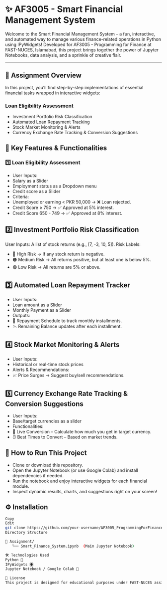 # ✨ AF3005 - Smart Financial Management System


Welcome to the Smart Financial Management System – a fun, interactive, and automated way to manage various finance-related operations in Python using IPyWidgets! Developed for AF3005 - Programming for Finance at FAST-NUCES, Islamabad, this project brings together the power of Jupyter Notebooks, data analysis, and a sprinkle of creative flair.

---

## 🎯 Assignment Overview
In this project, you’ll find step-by-step implementations of essential financial tasks wrapped in interactive widgets:

### Loan Eligibility Assessment
- Investment Portfolio Risk Classification
- Automated Loan Repayment Tracking
- Stock Market Monitoring & Alerts
- Currency Exchange Rate Tracking & Conversion Suggestions

## 🚀 Key Features & Functionalities

### 1️⃣ Loan Eligibility Assessment
- User Inputs: 
- Salary as a Slider
- Employment status as a Dropdown menu 
- Credit score as a Slider
- Criteria:
- Unemployed or earning < PKR 50,000 → ❌ Loan rejected.
- Credit Score ≥ 750 → ✅ Approved at 5% interest.
- Credit Score 650 - 749 → ✅ Approved at 8% interest.

## 2️⃣ Investment Portfolio Risk Classification
User Inputs: A list of stock returns (e.g., [7, -3, 10, 5]).
Risk Labels:
- 🔴 High Risk → If any stock return is negative.
- 🟠 Medium Risk → All returns positive, but at least one is below 5%.
- 🟢 Low Risk → All returns are 5% or above.

## 3️⃣ Automated Loan Repayment Tracker
- User Inputs:
- Loan amount as a Slider 
- Monthly Payment as a Slider 
- Outputs:
- 📅 Repayment Schedule to track monthly installments.
- 📉 Remaining Balance updates after each installment.

## 4️⃣ Stock Market Monitoring & Alerts
- User Inputs: 
- Historical or real-time stock prices
- Alerts & Recommendations:
- 📈 Price Surges → Suggest buy/sell recommendations.

## 5️⃣ Currency Exchange Rate Tracking & Conversion Suggestions
- User Inputs: 
- Base/target currencies as a slider 
- Functionalities:
- 💱 Live Conversion – Calculate how much you get in target currency.
- ⏰ Best Times to Convert – Based on market trends.

## 🏁 How to Run This Project
- Clone or download this repository.
- Open the Jupyter Notebook (or use Google Colab) and install dependencies if needed.
- Run the notebook and enjoy interactive widgets for each financial module.
- Inspect dynamic results, charts, and suggestions right on your screen!
## ⚙️ Installation
```bash
Copy
Edit
git clone https://github.com/your-username/AF3005_ProgrammingForFinance.git
Directory Structure

📂 Assignment/ 
   └── Smart_Finance_System.ipynb  (Main Jupyter Notebook)

🛠 Technologies Used
Python 🐍
IPyWidgets 🎛️
Jupyter Notebook / Google Colab 📒

📜 License
This project is designed for educational purposes under FAST-NUCES assignment policies. Feel free to explore, reuse, or enhance any component of this Smart Financial Management System.
